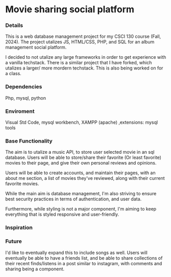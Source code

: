 # Movie sharing social platform

### Details
This is a web database management project for my CSCI 130 course (Fall, 2024). 
The project utalizes JS, HTML/CSS, PHP, and SQL for an album management social
platform. 

I decided to not utalize any large frameworks in order to get experience with a vanilla techstack. 
There is a similar project that I have forked, which utalizes a larger/ more mordern techstack. This 
is also being worked on for a class. 

### Dependencies
Php, mysql, python

### Enviroment
Visual Std Code, mysql workbench, XAMPP (apache) ,extensions: mysql tools

### Base Functionality
The aim is to utalize a music API, to store user selected movie in an sql database. Users will be able to store/share their favorite (Or least favorite) movies to their page, and give their own personal reviews and opinions. 

Users will be able to create accounts, and maintain their pages, with an about me section, a list of movies they've reviewed, along with their current favorite movies.

While the main aim is database management, I'm also striving to ensure best security practices in terms of authentication, and user data. 

Furthermore, while styling is not a major component, I'm aiming to keep everything that is styled responsive and user-friendly. 

### Inspiration


### Future
I'd like to eventually expand this to include songs as well. Users will eventually be able to have a friends list, and be able to share collections of their 
recent finds/listens in a post similar to instagram, with comments and sharing being a component. 

